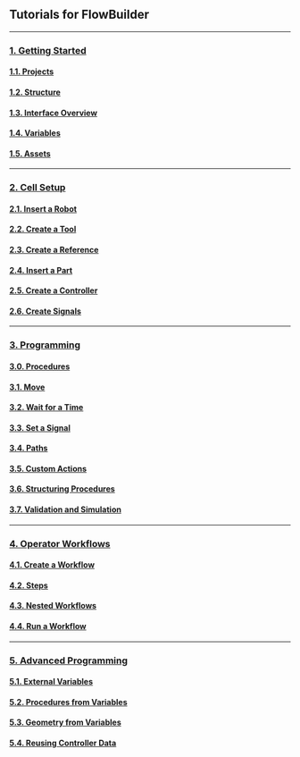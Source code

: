 ## Tutorials for FlowBuilder 
---

### [1. Getting Started](decode/1-Getting-Started/Contents.md#1-getting-started)

#### [1.1. Projects](decode/1-Getting-Started/Contents.md#11-projects)

#### [1.2. Structure](decode/1-Getting-Started/Contents.md#12-structure)

#### [1.3. Interface Overview](decode/1-Getting-Started/Contents.md#13-interface-overview)

#### [1.4. Variables](decode/1-Getting-Started/Contents.md#14-variables)

#### [1.5. Assets](decode/1-Getting-Started/Contents.md#15-assets)

---

### [2. Cell Setup](decode/2-Cell/Contents.md#2-cell-setup)

#### [2.1. Insert a Robot](decode/2-Cell/Contents.md#21-insert-a-robot)

#### [2.2. Create a Tool](decode/2-Cell/Contents.md#22-create-a-tool)

#### [2.3. Create a Reference](decode/2-Cell/Contents.md#23-create-a-reference)

#### [2.4. Insert a Part](decode/2-Cell/Contents.md#24-insert-a-part)

#### [2.5. Create a Controller](decode/2-Cell/Contents.md#25-create-a-controller)

#### [2.6. Create Signals](decode/2-Cell/Contents.md#26-create-signals)

---

### [3. Programming](decode/3-Programming/Contents.md#3-programming)

#### [3.0. Procedures](decode/3-Programming/Contents.md#30-procedures)

#### [3.1. Move](decode/3-Programming/Contents.md#31-move)

#### [3.2. Wait for a Time](decode/3-Programming/Contents.md#32-wait-for-a-time)

#### [3.3. Set a Signal](decode/3-Programming/Contents.md#33-set-a-signal)

#### [3.4. Paths](decode/3-Programming/Contents.md#34-paths)

#### [3.5. Custom Actions](decode/3-Programming/Contents.md#35-custom-actions)

#### [3.6. Structuring Procedures](decode/3-Programming/Contents.md#36-structuring-procedures)

#### [3.7. Validation and Simulation](decode/3-Programming/Contents.md#37-validation-and-simulation)

---

### [4. Operator Workflows](decode/4-Workflows/Contents.md#4-operator-workflows)

#### [4.1. Create a Workflow](decode/4-Workflows/Contents.md#41-create-a-workflow)

#### [4.2. Steps](decode/4-Workflows/Contents.md#42-steps)

#### [4.3. Nested Workflows](decode/4-Workflows/Contents.md#43-nested-workflows)

#### [4.4. Run a Workflow](decode/4-Workflows/Contents.md#44-run-a-workflow)

---

### [5. Advanced Programming](decode/5-Advanced-Programming/Contents.md#5-advanced-programming)

#### [5.1. External Variables](decode/5-Advanced-Programming/Contents.md#51-external-variables)

#### [5.2. Procedures from Variables](decode/5-Advanced-Programming/Contents.md#52-procedures-from-variables)

#### [5.3. Geometry from Variables](decode/5-Advanced-Programming/Contents.md#53-geometry-from-variables)

#### [5.4. Reusing Controller Data](decode/5-Advanced-Programming/Contents.md#54-resuing-controller-data)